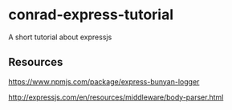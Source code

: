 # conrad-express-tutorial
A short tutorial about expressjs

## Resources
https://www.npmjs.com/package/express-bunyan-logger

http://expressjs.com/en/resources/middleware/body-parser.html
